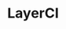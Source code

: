 ---
codehost: https://github.com/distributed-containers-inc
facebook: https://facebook.com/runtestsfaster
linkedin: https://linkedin.com/company/layerci
logohandle: layerci
sort: layerci
title: LayerCI
website: https://layerci.com/
---